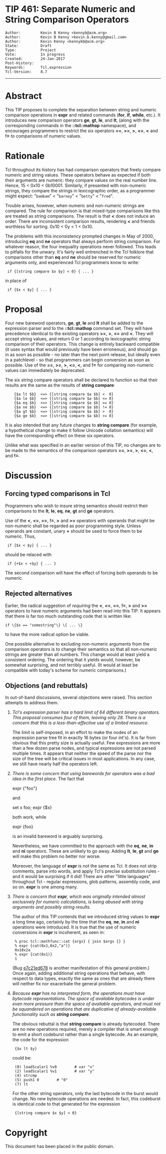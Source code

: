 # TIP 461: Separate Numeric and String Comparison Operators
	Author:         Kevin B Kenny <kennyb@acm.org>
	Author:         Kevin B Kenny <kevin.b.kenny@gmail.com>
	Author:         Kevin Kenny <kennykb@acm.org>
	State:          Draft
	Type:           Project
	Vote:           In progress
	Created:        24-Jan-2017
	Post-History:   
	Keywords:       Tcl,expression
	Tcl-Version:    8.7
-----

# Abstract

This TIP proposes to complete the separation between string and numeric
comparison operations in **expr** and related commands \(**for**, **if**,
**while**, etc.\). It introduces new comparison operators **ge**, **gt**,
**le**, and **lt**, \(along with the corresponding commands in the
**::tcl::mathop** namespace\), and encourages programmers to restrict the six
operators **==**, **>=**, **>**, **<=**, **<** and **!=** to comparisons of
numeric values.

# Rationale

Tcl throughout its history has had comparison operators that freely compare
numeric and string values. These operators behave as expected if both their
arguments are numeric: they compare values on the real number line. Hence, 15
< 0x10 < 0b10001. Similarly, if presented with non-numeric strings, they
compare the strings in lexicographic order, as a programmer might expect:
"`bambam`" < "`barney`" < "`betty`" < "`fred`".

Trouble arises, however, when numeric and non-numeric strings are compared.
The rule for comparison is that mixed-type comparisons like this are treated
as string comparisons. The result is that **<** does not induce an order.
There are inconsistent comparison results, rendering **<** and friends
worthless for sorting. 0x10 < 0y < 1 < 0x10.

The problems with this inconsistency prompted changes in May of 2000,
introducing **eq** and **ne** operators that always perform string
comparison. For whatever reason, the four inequality operations never
followed. This leads to pitfalls for the unwary. It's fairly well entrenched
in the Tcl folklore that comparisons other than **eq** and **ne** should
be reserved for numeric arguments only, and experienced Tcl programmers know
to write:

	 if {[string compare $x $y] < 0} { ... }

in place of 

	 if {$x < $y} { ... }

# Proposal

Four new bareword operators, **ge**, **gt**, **le** and
**lt** shall be added to the expression parser and to the
**::tcl::mathop** command set. They will have precedence identical to
the existing operators **>=**, **>**, **<=** and **<**. They
will accept string values, and return 0 or 1 according to lexicographic
string comparison of their operators. This change is entirely backward
compatible \(it uses syntax that would previously have been erroneous\),
and should go in as soon as possible - no later than the next point
release, but ideally even in a patchlevel - so that programmers can
begin conversion as soon as possible. Use of the **==**, **>=**,
**>**, **<=**, **<**, and **!=** for comparing non-numeric
values can immediately be deprecated.

The six string compare operators shall be declared to function so that
their results are the same as the results of **string compare**:

	    {$a lt $b}  <=> {[string compare $a $b] <  0}
	    {$a le $b}  <=> {[string compare $a $b] <= 0}
	    {$a eq $b}  <=> {[string compare $a $b] == 0}
	    {$a ne $b}  <=> {[string compare $a $b] != 0}
	    {$a gt $b}  <=> {[string compare $a $b] >  0}
	    {$a ge $b}  <=> {[string compare $a $b] >= 0}

It is also intended that any future changes to **string compare**
\(for example, a hypothetical change to make it follow Unicode collation
semantics\) will have the corresponding effect on these six operators.

Unlike what was specified in an earlier version of this TIP, no
changes are to  be made to the semantics of the comparison operators
 **==**, **>=**, **>**, **<=**, **<**, and **!=**.

# Discussion

## Forcing typed comparisons in Tcl

Programmers who wish to insure string semantics should restrict their
comparisons to the **lt**, **le**, **eq**, **ne**, **gt**
and **ge** operators.

Use of the **<**, **<=**, **==**, **!=**, **>** and **>=**
operators with operands that might be non-numeric shall be regarded
as poor programming style. Unless operands are constant, unary **\+**
should be used to force them to be numeric. Thus,

	 if {$x < $y} { ... }

should be relaced with

	 if {+$x < +$y} { ... }

The second comparison will have the effect of forcing both operands to be
numeric.

## Rejected alternatives

Earlier, the radical suggestion of _requiring_ the **<**,
**<=**, **==**, **!=**, **>** and **>=** operators to have
numeric arguments had been read into this TIP. It appears that there
is far too much outstanding code that is written like:

    if \{$x == "somestring"\} \{ ... \}

to have the more radical option be viable.

One possible alternative to excluding non-numeric arguments from the
comparison operators is to change their semantics so that all non-numeric
strings are greater than all numbers. This change would at least yield a
consistent ordering. The ordering that it yields would, however, be somewhat
surprising, and not terribly useful. \(It would at least be compatible with
today's scheme for numeric comparisons.\)

## Objections \(and rebuttals\)

In out-of-band discussions, several objections were raised. This section
attempts to address them.

   1. _Tcl's expression parser has a hard limit of 64 different binary
      operators. This proposal consumes four of them, leaving only 28. There
      is a concern that this is a less-than-effective use of a limited
      resource._

      The limit is self-imposed, in an effort to make the nodes of an
      expression parse tree fit in exactly 16 bytes \(or four int's\). It is far
      from obvious that this pretty size is actually useful. Few expressions
      are more than a few dozen parse nodes, and typical expressions are not
      parsed multiple times. It appears that neither the speed of the parse
      nor the size of the tree will be critical issues in most applications.
      In any case, we still have nearly half the operators left.

   2. _There is some concern that using barewords for operators was a bad
      idea in the first place._ The fact that

		 expr {"foo"}

      and

		 set x foo; expr {$x}

      both work, while

		 expr {foo}

      is an invalid bareword is arguably surprising.

      Nevertheless, we have committed to the approach with the **eq**,
      **ne**, **in** and **ni** operators. These are unlikely to go
      away. Adding **lt**, **le**, **gt** and **ge** will make this
      problem no better nor worse.

      Moreover, the language of **expr** is not the same as Tcl. It does not
      strip comments, parse into words, and apply Tcl's precise substitution
      rules - and it would be surprising if it did!  There are other "little
      languages" throughout Tcl - regular expressions, glob patterns, assembly
      code, and so on. **expr** is one among many.

   3. _There is concern that **expr**, which was originally intended almost
      exclusively for numeric calculations, is being abused with string
      arguments and possibly string results._

      The author of this TIP contends that we introduced string values to
      **expr** a long time ago, certainly by the time that the **eq**,
      **ne**, **in** and **ni** operations were introduced.  It is true
      that the use of numeric conversions in **expr** is incoherent, as seen
      in:

		   % proc tcl::mathfunc::cat {args} { join $args {} }
		   % expr {cat(0x1,0x2,"a")}
		   0x10x2a
		   % expr {cat(0x1)}
		   1

      \(Bug [e7c21ed678](/tcl/tktview?name=e7c21ed678) is another
      manifestation of this general problem.\) Once again, adding additional
      string operations that behave, with respect to data types, exactly the
      same as ones that are already there will neither fix nor exacerbate the
      general problem.

   4. _Because **expr** has no interpreted form, the operations must have
      bytecode representations. The space of available bytecodes is under even
      more pressure than the space of available operators, and must not be
      squandered on operations that are duplicative of already-available
      functionality such as **string compare**._

      The obvious rebuttal is that **string compare** is already bytecoded.
      There are no new operations required, merely a compiler that is smart
      enough to emit a short codeburst rather than a single bytecode. As an
      example, the code for the expression

		   {$x lt $y}

      could be:

		   (0) loadScalar1 %v0        # var "x"
		   (2) loadScalar1 %v1        # var "y"
		   (4) strcmp 
		   (5) push1 0        # "0"
		   (7) lt 

      For the other string operators, only the last bytecode in the burst
      would change.  No new bytecode operations are needed. In fact, this
      codeburst is identical code to that generated for the expression

		   {[string compare $x $y] < 0}

# Copyright

This document has been placed in the public domain.
